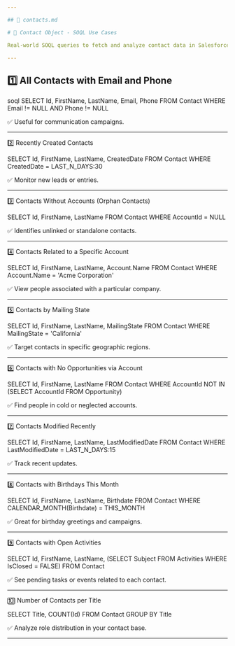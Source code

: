 ```yaml
---

## 📄 contacts.md 

# 📁 Contact Object - SOQL Use Cases

Real-world SOQL queries to fetch and analyze contact data in Salesforce. These help understand relationships and manage communications effectively.

---
```


## 1️⃣ All Contacts with Email and Phone

soql
SELECT Id, FirstName, LastName, Email, Phone 
FROM Contact 
WHERE Email != NULL AND Phone != NULL

✅ Useful for communication campaigns.


---

2️⃣ Recently Created Contacts

SELECT Id, FirstName, LastName, CreatedDate 
FROM Contact 
WHERE CreatedDate = LAST_N_DAYS:30

✅ Monitor new leads or entries.


---

3️⃣ Contacts Without Accounts (Orphan Contacts)

SELECT Id, FirstName, LastName 
FROM Contact 
WHERE AccountId = NULL

✅ Identifies unlinked or standalone contacts.


---

4️⃣ Contacts Related to a Specific Account

SELECT Id, FirstName, LastName, Account.Name 
FROM Contact 
WHERE Account.Name = 'Acme Corporation'

✅ View people associated with a particular company.


---

5️⃣ Contacts by Mailing State

SELECT Id, FirstName, LastName, MailingState 
FROM Contact 
WHERE MailingState = 'California'

✅ Target contacts in specific geographic regions.


---

6️⃣ Contacts with No Opportunities via Account

SELECT Id, FirstName, LastName 
FROM Contact 
WHERE AccountId NOT IN (SELECT AccountId FROM Opportunity)

✅ Find people in cold or neglected accounts.


---

7️⃣ Contacts Modified Recently

SELECT Id, FirstName, LastName, LastModifiedDate 
FROM Contact 
WHERE LastModifiedDate = LAST_N_DAYS:15

✅ Track recent updates.


---

8️⃣ Contacts with Birthdays This Month

SELECT Id, FirstName, LastName, Birthdate 
FROM Contact 
WHERE CALENDAR_MONTH(Birthdate) = THIS_MONTH

✅ Great for birthday greetings and campaigns.


---

9️⃣ Contacts with Open Activities

SELECT Id, FirstName, LastName, (SELECT Subject FROM Activities WHERE IsClosed = FALSE) 
FROM Contact

✅ See pending tasks or events related to each contact.


---

🔟 Number of Contacts per Title

SELECT Title, COUNT(Id) 
FROM Contact 
GROUP BY Title

✅ Analyze role distribution in your contact base.


---